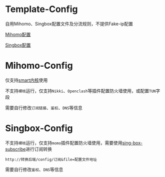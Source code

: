 # Template-Config  

自用Mihomo、Singbox配置文件及分流规则，不提供Fake-ip配置  

[Mihomo配置](https://github.com/xiaojimie/Template-Config/blob/main/config/mihomo/smart-ruleset.yaml)  

[Singbox配置](https://github.com/xiaojimie/Template-Config/blob/main/config/singbox/momo-ruleset.json)  

# Mihomo-Config  

仅支持[smart内核](https://github.com/vernesong/mihomo/releases)使用  

不支持`裸核`运行，仅支持`Nikki`、`Openclash`等插件配置防火墙使用，或配置`TUN`字段  

需要自行修改`订阅链接`、`鉴权`、`DNS`等信息  

# Singbox-Config  

不支持`裸核`运行，仅支持`momo`插件配置防火墙使用，需要使用[sing-box-subscribe](https://github.com/Toperlock/sing-box-subscribe)进行订阅转换  

`http://转换后端/config/订阅&file=配置文件地址`

需要自行修改`鉴权`、`DNS`等信息  

